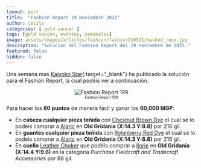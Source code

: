 ```yaml
---
layout: post
title:  "Fashion Report 19 Noviembre 2021"
author: cecile
categories: [ gold saucer ]
tags: [gold saucer, eventos, semanales]
image: assets/images/articles/fashion/fashion210521/masked_rose.jpg
description: "Solucion del Fashion Report del 19 noviembre de 2021."
featured: false
hidden: false
---
```


Una semana mas [Kaiyoko Star](https://twitter.com/kaiyokostar){:target="_blank"} ha publicado la solución para el Fashion Report, la cual podéis ver a continuación.

<p align="center"><img src="{{ site.baseurl }}/assets/images/articles/fashion/fashion211119/freport_199.jpg" alt="Fashion Report 199">
<br/>
<sub><sup>Fashion Report 199</sup></sub></p>

Para hacer los **80 puntos** de manera fácil y ganar los **60,000 MGP**:

- En **cabeza cualquier pieza teñida** con <a href="https://eu.finalfantasyxiv.com/lodestone/playguide/db/item/6a2223838b8/" class="eorzeadb_link" target="_blank">Chestnut Brown Dye</a> el cual se lo podeis comprar a <a href="https://eu.finalfantasyxiv.com/lodestone/playguide/db/shop/a28cf0441f4/?item=ee77bb48be9&type=gil" class="eorzeadb_link" target="_blank">Alaric</a> en **Old Gridania (X:14.3 Y:8.8)**  por 216 gil.
- En **guantes cualquier pieza teñida** con <a href="https://eu.finalfantasyxiv.com/lodestone/playguide/db/item/005a8c122b4/" class="eorzeadb_link" target="_blank">Rolanberry Red Dye</a> el cual se lo podeis comprar a <a href="https://eu.finalfantasyxiv.com/lodestone/playguide/db/shop/a28cf0441f4/?item=ee77bb48be9&type=gil" class="eorzeadb_link" target="_blank">Alaric</a> en **Old Gridania (X:14.3 Y:8.8)**  por 216 gil.
- En **cuello** <a href="https://eu.finalfantasyxiv.com/lodestone/playguide/db/item/9c3f5d981ca/" class="eorzeadb_link" target="_blank">Leather Choker</a> que podéis comprar a <a href="https://eu.finalfantasyxiv.com/lodestone/playguide/db/shop/daca4a934fe/?item=9c3f5d981ca&type=gil" class="eorzeadb_link" target="_blank">Ilorie</a> en **Old Gridania (X:14.4 Y:9.6)** en la categoría *Purchase Fieldcraft and Tradecraft Accessories* por 88 gil.